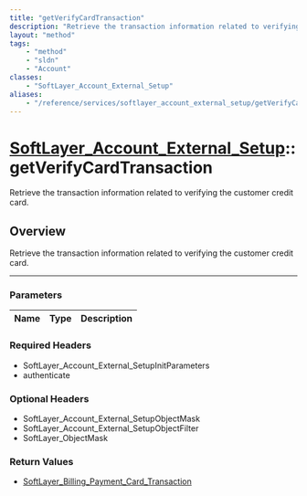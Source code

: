 ```yaml
---
title: "getVerifyCardTransaction"
description: "Retrieve the transaction information related to verifying the customer credit card."
layout: "method"
tags:
    - "method"
    - "sldn"
    - "Account"
classes:
    - "SoftLayer_Account_External_Setup"
aliases:
    - "/reference/services/softlayer_account_external_setup/getVerifyCardTransaction"
---
```

# [SoftLayer_Account_External_Setup](/reference/services/SoftLayer_Account_External_Setup)::getVerifyCardTransaction

Retrieve the transaction information related to verifying the customer credit card.


## Overview 
Retrieve the transaction information related to verifying the customer credit card.

-----

### Parameters 
|Name | Type | Description |
| --- | --- | --- |


### Required Headers
* SoftLayer_Account_External_SetupInitParameters
* authenticate


### Optional Headers
* SoftLayer_Account_External_SetupObjectMask
* SoftLayer_Account_External_SetupObjectFilter
* SoftLayer_ObjectMask

### Return Values
* <a href='/reference/datatypes/SoftLayer_Billing_Payment_Card_Transaction'>SoftLayer_Billing_Payment_Card_Transaction </a>




